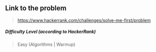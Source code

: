 ## Link to the problem
 
 > https://www.hackerrank.com/challenges/solve-me-first/problem
 
##### Difficulty Level (according to HackerRank)
   
 > Easy (Algorithms | Warmup)